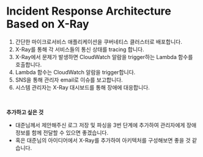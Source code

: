 # Incident Response Architecture Based on X-Ray
1. 간단한 마이크로서비스 애플리케이션을 쿠버네티스 클러스터로 배포합니다.
2. X-Ray를 통해 각 서비스들의 통신 상태를 tracing 합니다.
3. X-Ray에서 문제가 발생하면 CloudWatch 알람을 trigger하는 Lambda 함수를 호출합니다.
4. Lambda 함수는 CloudWatch 알람을 trigger합니다.
5. SNS을 통해 관리자 email로 이슈를 보고합니다.
6. 시스템 관리자는 X-Ray 대시보드를 통해 장애에 대응합니다.  

</br>

**추가하고 싶은 것**  
- 대준님께서 제안해주신 로그 저장 및 파싱을 3번 단계에 추가하여 관리자에게 장애 정보를 함께 전달할 수 있으면 좋겠습니다.  
- 혹은 대준님의 아이디어에서 X-Ray를 추가하여 아키텍처를 구성해보면 좋을 것 같습니다.
